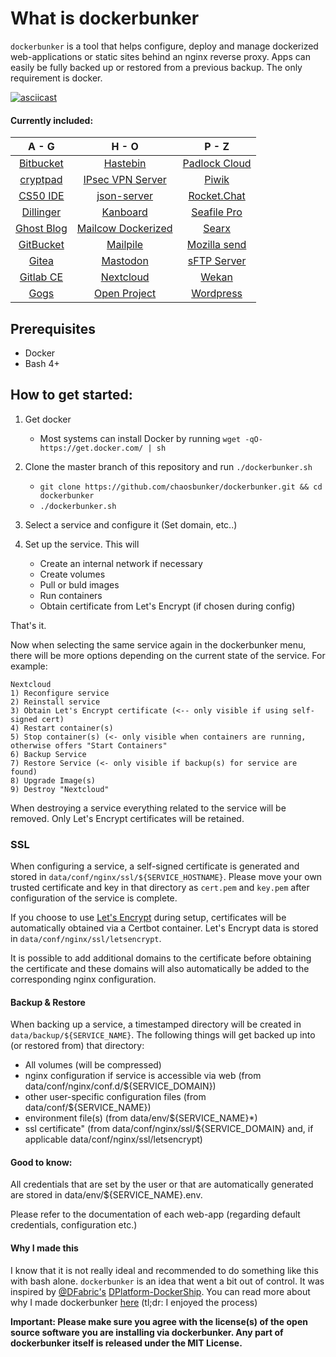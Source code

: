 # What is dockerbunker

`dockerbunker` is a tool that helps configure, deploy and manage dockerized web-applications or static sites behind an nginx reverse proxy. Apps can easily be fully backed up or restored from a previous backup. The only requirement is docker.

[![asciicast](preview.png "dockerbunker asciicast preview")](https://asciinema.org/a/PGkj249ZRCtYKKSmpgqymBWmh)

#### Currently included:

| A - G        | H - O           | P - Z  |
| :-------------: |:-------------:| :-----:|
|[Bitbucket](https://www.atlassian.com/software/bitbucket)|[Hastebin](https://hastebin.com/about.md)|[Padlock Cloud](https://github.com/padlock/padlock-cloud)|
|[cryptpad](https://cryptpad.fr/)|[IPsec VPN Server](https://github.com/hwdsl2/docker-ipsec-vpn-server)|[Piwik](https://github.com/piwik/piwik)|
|[CS50 IDE](https://manual.cs50.net/ide/offline)|[json-server](https://github.com/typicode/json-server)|[Rocket.Chat](https://github.com/RocketChat/Rocket.Chat)|
|[Dillinger](https://dillinger.io/)|[Kanboard](https://kanboard.net/)|[Seafile Pro](https://github.com/haiwen/seafile)|
|[Ghost Blog](https://ghost.org/)|[Mailcow Dockerized](https://github.com/mailcow/mailcow-dockerized)|[Searx](https://github.com/asciimoo/searx.git)|
|[GitBucket](https://github.com/gitbucket/gitbucket)|[Mailpile](https://www.mailpile.is/)|[Mozilla send](https://send.firefox.com/)|
|[Gitea](https://gitea.io/en-us/)|[Mastodon](https://github.com/tootsuite/mastodon)|[sFTP Server](https://github.com/atmoz/sftp)|
|[Gitlab CE](https://gitlab.com/)|[Nextcloud](https://github.com/nextcloud/docker)|[Wekan](https://wekan.github.io/)|
|[Gogs](https://gogs.io/)|[Open Project](https://www.openproject.org/)|[Wordpress](https://wordpress.org/)|

## Prerequisites

- Docker
- Bash 4+

## How to get started:

1. Get docker

    - Most systems can install Docker by running `wget -qO- https://get.docker.com/ | sh`

3. Clone the master branch of this repository and run `./dockerbunker.sh`

    - `git clone https://github.com/chaosbunker/dockerbunker.git && cd dockerbunker`
	- `./dockerbunker.sh`

4. Select a service and configure it (Set domain, etc..)

5. Set up the service. This will
	- Create an internal network if necessary
	- Create volumes
	- Pull or buld images
	- Run containers
	- Obtain certificate from Let's Encrypt (if chosen during config)

That's it.

Now when selecting the same service again in the dockerbunker menu, there will be more options depending on the current state of the service. For example:
```
Nextcloud
1) Reconfigure service
2) Reinstall service
3) Obtain Let's Encrypt certificate (<-- only visible if using self-signed cert)
4) Restart container(s)
5) Stop container(s) (<- only visible when containers are running, otherwise offers "Start Containers"
6) Backup Service
7) Restore Service (<- only visible if backup(s) for service are found)
8) Upgrade Image(s)
9) Destroy "Nextcloud"
```

When destroying a service everything related to the service will be removed. Only Let's Encrypt certificates will be retained.

### SSL

When configuring a service, a self-signed certificate is generated and stored in `data/conf/nginx/ssl/${SERVICE_HOSTNAME}`. Please move your own trusted certificate and key in that directory as `cert.pem` and `key.pem` after configuration of the service is complete.

If you choose to use [Let's Encrypt](https://letsencrypt.org/) during setup, certificates will be automatically obtained via a Certbot container. Let's Encrypt data is stored in `data/conf/nginx/ssl/letsencrypt`.

It is possible to add additional domains to the certificate before obtaining the certificate and these domains will also automatically be added to the corresponding nginx configuration.

#### Backup & Restore

When backing up a service, a timestamped directory will be created in `data/backup/${SERVICE_NAME}`. The following things will get backed up into (or restored from) that directory: 

- All volumes (will be compressed)
- nginx configuration if service is accessible via web (from data/conf/nginx/conf.d/${SERVICE_DOMAIN})
- other user-specific configuration files (from data/conf/${SERVICE_NAME})
- environment file(s) (from data/env/${SERVICE_NAME}*)
- ssl certificate" (from data/conf/nginx/ssl/${SERVICE_DOMAIN} and, if applicable data/conf/nginx/ssl/letsencrypt)

#### Good to know:
All credentials that are set by the user or that are automatically generated are stored in data/env/${SERVICE_NAME}.env.

Please refer to the documentation of each web-app (regarding default credentials, configuration etc.)

#### Why I made this

I know that it is not really ideal and recommended to do something like this with bash alone. `dockerbunker` is an idea that went a bit out of control. It was inspired by [@DFabric's](https://github.com/DFabric/) [DPlatform-DockerShip](https://github.com/DFabric/DPlatform-DockerShip). You can read more about why I made dockerbunker [here](https://chaosbunker.com/projects/tech/dockerbunker) (tl;dr: I enjoyed the process)

**Important: Please make sure you agree with the license(s) of the open source software you are installing via dockerbunker. Any part of dockerbunker itself is released under the MIT License.**
